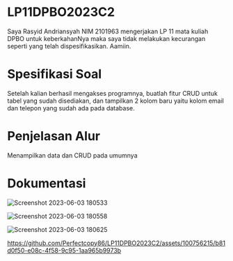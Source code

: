 # LP11DPBO2023C2

Saya Rasyid Andriansyah NIM 2101963 mengerjakan LP 11 mata kuliah DPBO untuk keberkahanNya maka saya tidak melakukan kecurangan seperti yang telah dispesifikasikan. Aamiin.

# Spesifikasi Soal
Setelah kalian berhasil mengakses programnya, buatlah fitur CRUD untuk tabel yang sudah disediakan, dan tampilkan 2 kolom baru yaitu kolom email dan telepon yang sudah ada pada database.

# Penjelasan Alur
Menampilkan data dan CRUD pada umumnya

# Dokumentasi

![Screenshot 2023-06-03 180533](https://github.com/Perfectcopy86/LP11DPBO2023C2/assets/100756215/6e5eb371-be50-43fb-9b44-d6974c6078c5)


![Screenshot 2023-06-03 180558](https://github.com/Perfectcopy86/LP11DPBO2023C2/assets/100756215/9f48a77c-c0c9-4a73-b587-a6ebc789d06b)


![Screenshot 2023-06-03 180625](https://github.com/Perfectcopy86/LP11DPBO2023C2/assets/100756215/6c3fa761-c1bc-4ea0-9e74-74b2d2788f9a)


https://github.com/Perfectcopy86/LP11DPBO2023C2/assets/100756215/b81d0f50-e08c-4f58-9c95-1aa965b9973b


